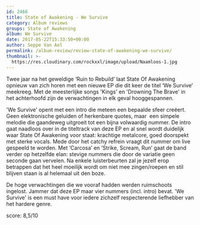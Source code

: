 ```yaml
---
id: 2466
title: State of Awakening - We Survive
category: Album reviews
groups: State of Awakening
album: We Survive
date: 2017-05-22T15:33:50+00:00
author: Seppe Van Ael
permalink: /album-review/review-state-of-awakening-we-survive/
thumbnail: >-
  https://res.cloudinary.com/rockxxl/image/upload/Naamloos-1.jpg
---
```

Twee jaar na het geweldige ‘Ruin to Rebuild’ laat State Of Awakening opnieuw van zich horen met een nieuwe EP die dit keer de titel ‘We Survive’ meekreeg. Met de meesterlijke songs 'Kings' en 'Drowning The Brave' in het achterhoofd zijn de verwachtingen in elk geval hooggespannen.

'We Survive' opent met een intro die meteen een bepaalde sfeer creëert. Geen elektronische geluiden of herkenbare quotes, maar  een simpele melodie die gaandeweg uitgroeit tot een bijna volwaardig nummer. De intro gaat naadloos over in de titeltrack van deze EP en al snel wordt duidelijk waar State Of Awakening voor staat: krachtige metalcore, goed doorspekt met sterke vocals. Mede door het catchy refrein vraagt dit nummer om live gespeeld te worden. Met ‘Carcosa’ en ‘Strike, Scream, Run’ gaat de band verder op hetzelfde elan: stevige nummers die door de variatie geen seconde gaan vervelen. Na enkele luisterbeurten zal je jezelf erop betrappen dat het heel moeilijk wordt om niet mee zingen/roepen en stil blijven staan is al helemaal uit den boze.

De hoge verwachtingen die we vooraf hadden werden ruimschoots ingelost. Jammer dat deze EP maar vier nummers (incl. intro) bevat. 'We Survive' is een must have voor iedere zichzelf respecterende liefhebber van het hardere genre.

score: 8,5/10
